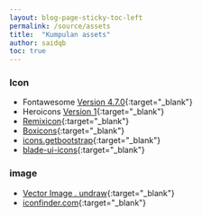 ```yaml
---
layout: blog-page-sticky-toc-left
permalink: /source/assets
title:  "Kumpulan assets"
author: saidqb
toc: true
---
```



### Icon

- Fontawesome [Version 4.7.0](https://fontawesome.com/v4.7.0/cheatsheet/){:target="_blank"}
- Heroicons [Version 1](https://v1.heroicons.com/){:target="_blank"}
- [Remixicon](https://remixicon.com){:target="_blank"}
- [Boxicons](https://boxicons.com){:target="_blank"}
- [icons.getbootstrap](https://icons.getbootstrap.com/){:target="_blank"}
- [blade-ui-icons](https://blade-ui-kit.com/blade-icons?set=1#search){:target="_blank"}


### image

- [Vector Image . undraw](https://undraw.co/){:target="_blank"}
- [iconfinder.com](https://www.iconfinder.com){:target="_blank"}




